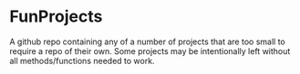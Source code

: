 # FunProjects
A github repo containing any of a number of projects that are too small to require a repo of their own. 
Some projects may be intentionally left without all methods/functions needed to work.
